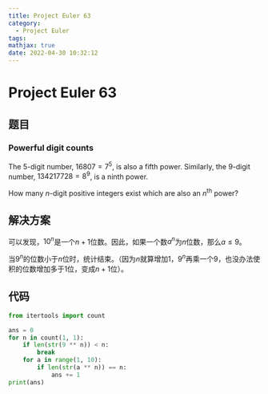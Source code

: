 ```yaml
---
title: Project Euler 63
category:
  - Project Euler
tags:
mathjax: true
date: 2022-04-30 10:32:12
---
```


<escape><!-- more --></escape>

# Project Euler 63

## 题目

### Powerful digit counts

The $5$-digit number, $16807=7^5$, is also a fifth power. Similarly, the $9$-digit number, $134217728=8^9$, is a ninth power.

How many $n$-digit positive integers exist which are also an $n^\text{th}$ power?

## 解决方案

可以发现，$10^n$是一个$n+1$位数。因此，如果一个数$a^n$为$n$位数，那么$a\leq 9$。

当$9^n$的位数小于$n$位时，统计结束。（因为$n$就算增加$1$，$9^n$再乘一个$9$，也没办法使积的位数增加多于$1$位，变成$n+1$位）。

## 代码

```py
from itertools import count

ans = 0
for n in count(1, 1):
    if len(str(9 ** n)) < n:
        break
    for a in range(1, 10):
        if len(str(a ** n)) == n:
            ans += 1
print(ans)

```
